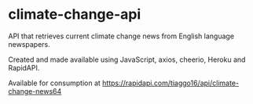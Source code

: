 # climate-change-api

API that retrieves current climate change news from English language newspapers.

Created and made available using JavaScript, axios, cheerio, Heroku and RapidAPI.

Available for consumption at https://rapidapi.com/tiaggo16/api/climate-change-news64